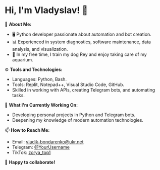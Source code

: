 # Hi, I'm Vladyslav! 👋

🎯 **About Me:**
- 🖥️ Python developer passionate about automation and bot creation.
- 📊 Experienced in system diagnostics, software maintenance, data analysis, and visualization.
- 🐾 In my free time, I train my dog Rey and enjoy taking care of my aquarium.

⚙️ **Tools and Technologies:**
- Languages: Python, Bash.
- Tools: Replit, Notepad++, Visual Studio Code, GitHub.
- Skilled in working with APIs, creating Telegram bots, and automating tasks.

🌱 **What I'm Currently Working On:**
- Developing personal projects in Python and Telegram bots.
- Deepening my knowledge of modern automation technologies.

📫 **How to Reach Me:**  
- Email: [vladik-bondarenko@ukr.net](mailto:vladik-bondarenko@ukr.net)
- Telegram: [@YourUsername](https://t.me/YourUsername)
- TikTok: [zorya_top1](https://www.tiktok.com/@zorya_top1?_t=8s6ucv0oOzS&_r=1)

🤝 **Happy to collaborate!**

<!---
small213/small213 is a ✨ special ✨ repository because its `README.md` (this file) appears on your GitHub profile.
You can click the Preview link to take a look at your changes.
--->
